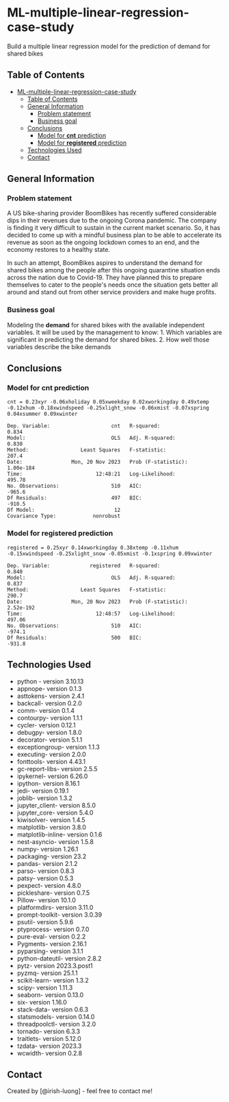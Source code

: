 # ML-multiple-linear-regression-case-study
Build a multiple linear regression model for the prediction of demand for shared bikes


## Table of Contents
- [ML-multiple-linear-regression-case-study](#ml-multiple-linear-regression-case-study)
  - [Table of Contents](#table-of-contents)
  - [General Information](#general-information)
    - [Problem statement](#problem-statement)
    - [Business goal](#business-goal)
  - [Conclusions](#conclusions)
    - [Model for **cnt** prediction](#model-for-cnt-prediction)
    - [Model for **registered** prediction](#model-for-registered-prediction)
  - [Technologies Used](#technologies-used)
  - [Contact](#contact)


## General Information
### Problem statement
A US bike-sharing provider BoomBikes has recently suffered considerable dips in their revenues due to the ongoing Corona pandemic. The company is finding it very difficult to sustain in the current market scenario. So, it has decided to come up with a mindful business plan to be able to accelerate its revenue as soon as the ongoing lockdown comes to an end, and the economy restores to a healthy state. 

In such an attempt, BoomBikes aspires to understand the demand for shared bikes among the people after this ongoing quarantine situation ends across the nation due to Covid-19. They have planned this to prepare themselves to cater to the people's needs once the situation gets better all around and stand out from other service providers and make huge profits.

### Business goal
Modeling the **demand** for shared bikes with the available independent variables. It will be used by the management to know:
    1. Which variables are significant in predicting the demand for shared bikes.
    2. How well those variables describe the bike demands

## Conclusions

### Model for **cnt** prediction


```cnt = 0.23xyr -0.06xholiday 0.05xweekday 0.02xworkingday 0.49xtemp -0.12xhum -0.18xwindspeed -0.25xlight_snow -0.06xmist -0.07xspring 0.04xsummer 0.09xwinter```

```
Dep. Variable:                    cnt   R-squared:                       0.834
Model:                            OLS   Adj. R-squared:                  0.830
Method:                 Least Squares   F-statistic:                     207.4
Date:                Mon, 20 Nov 2023   Prob (F-statistic):          1.00e-184
Time:                        12:48:21   Log-Likelihood:                 495.78
No. Observations:                 510   AIC:                            -965.6
Df Residuals:                     497   BIC:                            -910.5
Df Model:                          12                                         
Covariance Type:            nonrobust                                         
```


### Model for **registered** prediction
```registered = 0.25xyr 0.14xworkingday 0.38xtemp -0.11xhum -0.15xwindspeed -0.25xlight_snow -0.05xmist -0.1xspring 0.09xwinter```

```
Dep. Variable:             registered   R-squared:                       0.840
Model:                            OLS   Adj. R-squared:                  0.837
Method:                 Least Squares   F-statistic:                     290.7
Date:                Mon, 20 Nov 2023   Prob (F-statistic):          2.52e-192
Time:                        12:48:57   Log-Likelihood:                 497.06
No. Observations:                 510   AIC:                            -974.1
Df Residuals:                     500   BIC:                            -931.8
```


## Technologies Used
- python - version 3.10.13
- appnope- version 0.1.3
- asttokens- version 2.4.1
- backcall- version 0.2.0
- comm- version 0.1.4
- contourpy- version 1.1.1
- cycler- version 0.12.1
- debugpy- version 1.8.0
- decorator- version 5.1.1
- exceptiongroup- version 1.1.3
- executing- version 2.0.0
- fonttools- version 4.43.1
- gc-report-libs- version 2.5.5
- ipykernel- version 6.26.0
- ipython- version 8.16.1
- jedi- version 0.19.1
- joblib- version 1.3.2
- jupyter_client- version 8.5.0
- jupyter_core- version 5.4.0
- kiwisolver- version 1.4.5
- matplotlib- version 3.8.0
- matplotlib-inline- version 0.1.6
- nest-asyncio- version 1.5.8
- numpy- version 1.26.1
- packaging- version 23.2
- pandas- version 2.1.2
- parso- version 0.8.3
- patsy- version 0.5.3
- pexpect- version 4.8.0
- pickleshare- version 0.7.5
- Pillow- version 10.1.0
- platformdirs- version 3.11.0
- prompt-toolkit- version 3.0.39
- psutil- version 5.9.6
- ptyprocess- version 0.7.0
- pure-eval- version 0.2.2
- Pygments- version 2.16.1
- pyparsing- version 3.1.1
- python-dateutil- version 2.8.2
- pytz- version 2023.3.post1
- pyzmq- version 25.1.1
- scikit-learn- version 1.3.2
- scipy- version 1.11.3
- seaborn- version 0.13.0
- six- version 1.16.0
- stack-data- version 0.6.3
- statsmodels- version 0.14.0
- threadpoolctl- version 3.2.0
- tornado- version 6.3.3
- traitlets- version 5.12.0
- tzdata- version 2023.3
- wcwidth- version 0.2.8


## Contact
Created by [@irish-luong] - feel free to contact me!

